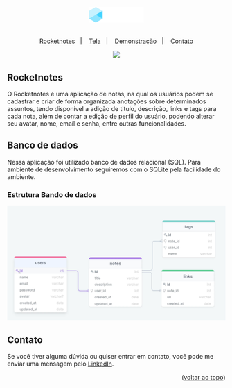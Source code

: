 <a name="readme-top"></a>

<div align="center">
  <img src=".github/logo.png" width="25%">

  <br>
  <br>

  <p>
    <a href="#-exercicio">Rocketnotes</a>&nbsp;&nbsp;&nbsp;|&nbsp;&nbsp;&nbsp;
    <a href="#-tela">Tela</a>&nbsp;&nbsp;&nbsp;|&nbsp;&nbsp;&nbsp;
    <a href="#-demonstracao">Demonstração</a>&nbsp;&nbsp;&nbsp;|&nbsp;&nbsp;&nbsp;
    <a href="#-contato">Contato</a>
  </p>
  
  <a href="#-license">
    <img src="https://img.shields.io/static/v1?label=license&message=MIT&color=348BA7&labelColor=000000">
  </a>
</div>

## Rocketnotes
O Rocketnotes é uma aplicação de notas, na qual os usuários podem se cadastrar e criar de forma organizada anotações sobre determinados assuntos, tendo disponível a adição de titulo, descrição, links e tags para cada nota, além de contar a edição de perfil do usuário, podendo alterar seu avatar, nome, email e senha, entre outras funcionalidades.


## Banco de dados
Nessa aplicação foi utilizado banco de dados relacional (SQL). Para ambiente de desenvolvimento seguiremos com o SQLite pela facilidade do ambiente.

### Estrutura Bando de dados
![preview](.github/estrutura-bd.png)


## Contato
Se você tiver alguma dúvida ou quiser entrar em contato, você pode me enviar uma mensagem pelo
[LinkedIn](https://www.linkedin.com/in/joao-sillva/).

<p align="right">(<a href="#readme-top">voltar ao topo</a>)</p>